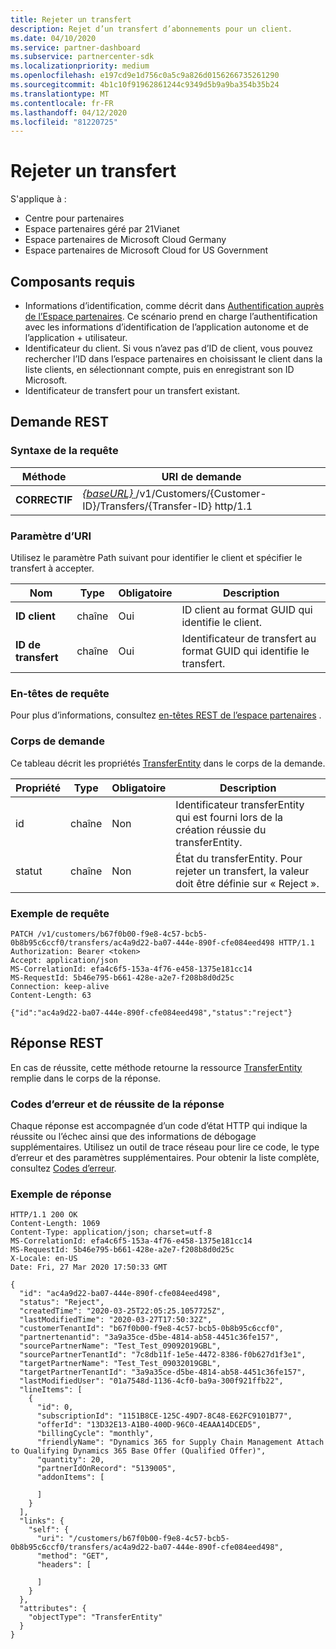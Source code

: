```yaml
---
title: Rejeter un transfert
description: Rejet d’un transfert d’abonnements pour un client.
ms.date: 04/10/2020
ms.service: partner-dashboard
ms.subservice: partnercenter-sdk
ms.localizationpriority: medium
ms.openlocfilehash: e197cd9e1d756c0a5c9a826d0156266735261290
ms.sourcegitcommit: 4b1c10f91962861244c9349d5b9a9ba354b35b24
ms.translationtype: MT
ms.contentlocale: fr-FR
ms.lasthandoff: 04/12/2020
ms.locfileid: "81220725"
---
```

# <a name="reject-a-transfer"></a>Rejeter un transfert

S'applique à :

- Centre pour partenaires
- Espace partenaires géré par 21Vianet
- Espace partenaires de Microsoft Cloud Germany
- Espace partenaires de Microsoft Cloud for US Government


## <a name="prerequisites"></a>Composants requis

- Informations d’identification, comme décrit dans [Authentification auprès de l’Espace partenaires](partner-center-authentication.md). Ce scénario prend en charge l’authentification avec les informations d’identification de l’application autonome et de l’application + utilisateur.
- Identificateur du client. Si vous n’avez pas d’ID de client, vous pouvez rechercher l’ID dans l’espace partenaires en choisissant le client dans la liste clients, en sélectionnant compte, puis en enregistrant son ID Microsoft.
- Identificateur de transfert pour un transfert existant.

## <a name="rest-request"></a>Demande REST

### <a name="request-syntax"></a>Syntaxe de la requête

| Méthode   | URI de demande                                                                                                 |
|----------|-------------------------------------------------------------------------------------------------------------|
| **CORRECTIF** | [ *{baseURL}* ](partner-center-rest-urls.md)/v1/Customers/{Customer-ID}/Transfers/{Transfer-ID} http/1.1                    |

### <a name="uri-parameter"></a>Paramètre d’URI

Utilisez le paramètre Path suivant pour identifier le client et spécifier le transfert à accepter.

| Nom            | Type     | Obligatoire | Description                                                            |
|-----------------|----------|----------|------------------------------------------------------------------------|
| **ID client** | chaîne   | Oui      | ID client au format GUID qui identifie le client.             |
| **ID de transfert** | chaîne   | Oui      | Identificateur de transfert au format GUID qui identifie le transfert.             |

### <a name="request-headers"></a>En-têtes de requête

Pour plus d’informations, consultez [en-têtes REST de l’espace partenaires](headers.md) .

### <a name="request-body"></a>Corps de demande

Ce tableau décrit les propriétés [TransferEntity](transfer-entity-resources.md) dans le corps de la demande.

| Propriété              | Type          | Obligatoire  | Description                                                                                |
|-----------------------|---------------|-----------|--------------------------------------------------------------------------------------------|
| id                    | chaîne        | Non    | Identificateur transferEntity qui est fourni lors de la création réussie du transferEntity.                               |
| statut                | chaîne        | Non    | État du transferEntity. Pour rejeter un transfert, la valeur doit être définie sur « Reject ».|

### <a name="request-example"></a>Exemple de requête

```http
PATCH /v1/customers/b67f0b00-f9e8-4c57-bcb5-0b8b95c6ccf0/transfers/ac4a9d22-ba07-444e-890f-cfe084eed498 HTTP/1.1
Authorization: Bearer <token>
Accept: application/json
MS-CorrelationId: efa4c6f5-153a-4f76-e458-1375e181cc14
MS-RequestId: 5b46e795-b661-428e-a2e7-f208b8d0d25c
Connection: keep-alive
Content-Length: 63

{"id":"ac4a9d22-ba07-444e-890f-cfe084eed498","status":"reject"}

```

## <a name="rest-response"></a>Réponse REST

En cas de réussite, cette méthode retourne la ressource [TransferEntity](transfer-entity-resources.md) remplie dans le corps de la réponse.

### <a name="response-success-and-error-codes"></a>Codes d’erreur et de réussite de la réponse

Chaque réponse est accompagnée d’un code d’état HTTP qui indique la réussite ou l’échec ainsi que des informations de débogage supplémentaires. Utilisez un outil de trace réseau pour lire ce code, le type d’erreur et des paramètres supplémentaires. Pour obtenir la liste complète, consultez [Codes d’erreur](error-codes.md).

### <a name="response-example"></a>Exemple de réponse

```http
HTTP/1.1 200 OK
Content-Length: 1069
Content-Type: application/json; charset=utf-8
MS-CorrelationId: efa4c6f5-153a-4f76-e458-1375e181cc14
MS-RequestId: 5b46e795-b661-428e-a2e7-f208b8d0d25c
X-Locale: en-US
Date: Fri, 27 Mar 2020 17:50:33 GMT

{
  "id": "ac4a9d22-ba07-444e-890f-cfe084eed498",
  "status": "Reject",
  "createdTime": "2020-03-25T22:05:25.1057725Z",
  "lastModifiedTime": "2020-03-27T17:50:32Z",
  "customerTenantId": "b67f0b00-f9e8-4c57-bcb5-0b8b95c6ccf0",
  "partnertenantid": "3a9a35ce-d5be-4814-ab58-4451c36fe157",
  "sourcePartnerName": "Test_Test_09092019GBL",
  "sourcePartnerTenantId": "7c8db11f-1e5e-4472-8386-f0b627d1f3e1",
  "targetPartnerName": "Test_Test_09032019GBL",
  "targetPartnerTenantId": "3a9a35ce-d5be-4814-ab58-4451c36fe157",
  "lastModifiedUser": "01a7548d-1136-4cf0-ba9a-300f921ffb22",
  "lineItems": [
    {
      "id": 0,
      "subscriptionId": "1151B8CE-125C-49D7-8C48-E62FC9101B77",
      "offerId": "13D32E13-A1B0-400D-96C0-4EAAA14DCED5",
      "billingCycle": "monthly",
      "friendlyName": "Dynamics 365 for Supply Chain Management Attach to Qualifying Dynamics 365 Base Offer (Qualified Offer)",
      "quantity": 20,
      "partnerIdOnRecord": "5139005",
      "addonItems": [
        
      ]
    }
  ],
  "links": {
    "self": {
      "uri": "/customers/b67f0b00-f9e8-4c57-bcb5-0b8b95c6ccf0/transfers/ac4a9d22-ba07-444e-890f-cfe084eed498",
      "method": "GET",
      "headers": [
        
      ]
    }
  },
  "attributes": {
    "objectType": "TransferEntity"
  }
}
```
